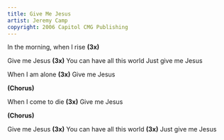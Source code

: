```yaml
---
title: Give Me Jesus
artist: Jeremy Camp
copyright: 2006 Capitol CMG Publishing
---
```


In the morning, when I rise    <strong>(3x)</strong>

Give me Jesus    <strong>(3x)</strong>
You can have all this world
Just give me Jesus

When I am alone    <strong>(3x)</strong>
Give me Jesus

<strong>(Chorus)</strong>

When I come to die    <strong>(3x)</strong>
Give me Jesus

<strong>(Chorus)</strong>

Give me Jesus    <strong>(3x)</strong>
You can have all this world    <strong>(3x)</strong>
Just give me Jesus

